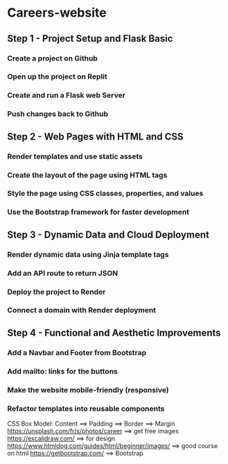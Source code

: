 # Careers-website

## Step 1 - Project Setup and Flask Basic 
### Create a project on Github
### Open up the project on Replit
### Create and run a Flask web Server 
### Push changes back to Github 

## Step 2 - Web Pages with HTML and CSS 
### Render templates and use static assets 
### Create the layout of the page using HTML tags 
### Style the page using CSS classes, properties, and values
### Use the Bootstrap framework for faster development

## Step 3 - Dynamic Data and Cloud Deployment
### Render dynamic data using Jinja template tags
### Add an API route to return JSON
### Deploy the project to Render 
### Connect a domain with Render deployment

## Step 4 - Functional and Aesthetic Improvements
### Add a Navbar and Footer from Bootstrap
### Add mailto: links for the buttons
### Make the website mobile-friendly (responsive)
### Refactor templates into reusable components 



CSS Box Model: Content ==> Padding ==> Border ==> Margin
https://unsplash.com/fr/s/photos/career ==> get free images
https://excalidraw.com/ ==> for design
https://www.htmldog.com/guides/html/beginner/images/ ==> good course on html
https://getbootstrap.com/ ==> Bootstrap